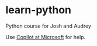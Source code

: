 # learn-python
Python course
for Josh and Audrey

Use 
[Copilot at Microsoft](https://copilot.microsoft.com)
for help.
